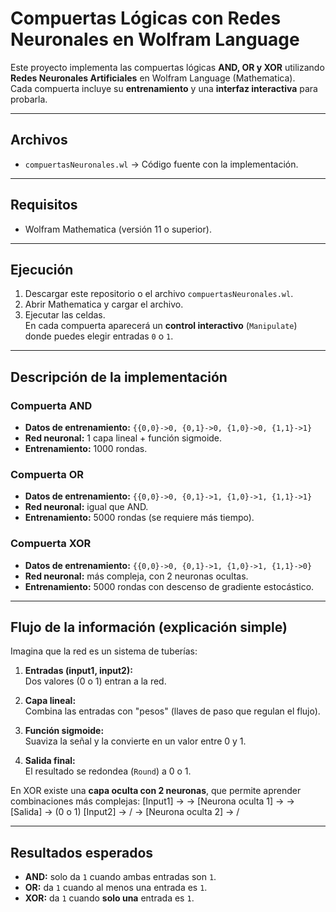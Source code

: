 #  Compuertas Lógicas con Redes Neuronales en Wolfram Language

Este proyecto implementa las compuertas lógicas **AND, OR y XOR** utilizando **Redes Neuronales Artificiales** en Wolfram Language (Mathematica).  
Cada compuerta incluye su **entrenamiento** y una **interfaz interactiva** para probarla.

---

##  Archivos
- `compuertasNeuronales.wl` → Código fuente con la implementación.

---

##  Requisitos
- Wolfram Mathematica (versión 11 o superior).

---

##  Ejecución
1. Descargar este repositorio o el archivo `compuertasNeuronales.wl`.
2. Abrir Mathematica y cargar el archivo.
3. Ejecutar las celdas.  
   En cada compuerta aparecerá un **control interactivo** (`Manipulate`) donde puedes elegir entradas `0` o `1`.

---

##  Descripción de la implementación

###  Compuerta AND
- **Datos de entrenamiento:** `{{0,0}->0, {0,1}->0, {1,0}->0, {1,1}->1}`
- **Red neuronal:** 1 capa lineal + función sigmoide.
- **Entrenamiento:** 1000 rondas.

###  Compuerta OR
- **Datos de entrenamiento:** `{{0,0}->0, {0,1}->1, {1,0}->1, {1,1}->1}`
- **Red neuronal:** igual que AND.
- **Entrenamiento:** 5000 rondas (se requiere más tiempo).

###  Compuerta XOR
- **Datos de entrenamiento:** `{{0,0}->0, {0,1}->1, {1,0}->1, {1,1}->0}`
- **Red neuronal:** más compleja, con 2 neuronas ocultas.
- **Entrenamiento:** 5000 rondas con descenso de gradiente estocástico.

---

##  Flujo de la información (explicación simple)

Imagina que la red es un sistema de tuberías:

1. **Entradas (input1, input2):**  
   Dos valores (0 o 1) entran a la red.

2. **Capa lineal:**  
   Combina las entradas con "pesos" (llaves de paso que regulan el flujo).

3. **Función sigmoide:**  
   Suaviza la señal y la convierte en un valor entre 0 y 1.

4. **Salida final:**  
   El resultado se redondea (`Round`) a 0 o 1.

 En XOR existe una **capa oculta con 2 neuronas**, que permite aprender combinaciones más complejas:
[Input1] →
→ [Neurona oculta 1] →
→ [Salida] → (0 o 1)
[Input2] → / → [Neurona oculta 2] → /



---

##  Resultados esperados
- **AND:** solo da `1` cuando ambas entradas son `1`.  
- **OR:** da `1` cuando al menos una entrada es `1`.  
- **XOR:** da `1` cuando **solo una** entrada es `1`.  

